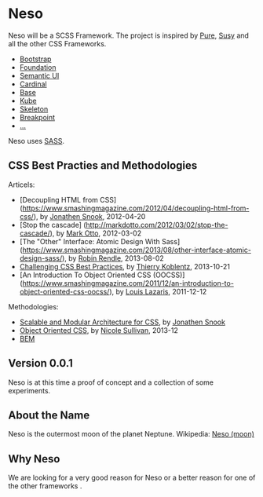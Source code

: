 # Neso

Neso will be a SCSS Framework. The project is inspired by 
[Pure](http://purecss.io), [Susy](http://susy.oddbird.net) and all the other 
CSS Frameworks.

* [Bootstrap](http://getbootstrap.com)
* [Foundation](http://foundation.zurb.com)
* [Semantic UI](http://semantic-ui.com)
* [Cardinal](http://cardinalcss.com)
* [Base](http://getbase.org)
* [Kube](https://imperavi.com/kube/)
* [Skeleton](http://getskeleton.com)
* [Breakpoint](http://breakpoint-sass.com)
* [...](http://www.google.com/search?q=css+framework)

Neso uses [SASS](http://sass-lang.com).

## CSS Best Practies and Methodologies

Articels:

* [Decoupling HTML from CSS]
(https://www.smashingmagazine.com/2012/04/decoupling-html-from-css/), 
by [Jonathen Snook](https://snook.ca), 
2012-04-20
* [Stop the cascade]
(http://markdotto.com/2012/03/02/stop-the-cascade/),
by [Mark Otto](http://markdotto.com), 2012-03-02
* [The "Other" Interface: Atomic Design With Sass]
(https://www.smashingmagazine.com/2013/08/other-interface-atomic-design-sass/), 
by [Robin Rendle](https://robinrendle.com), 2013-08-02
* [Challenging CSS Best Practices](),
by [Thierry Koblentz](http://www.cssmojo.com),
2013-10-21
* [An Introduction To Object Oriented CSS (OOCSS)]
(https://www.smashingmagazine.com/2011/12/an-introduction-to-object-oriented-css-oocss/),
by [Louis Lazaris](https://www.impressivewebs.com),
2011-12-12

Methodologies:

* [Scalable and Modular Architecture for CSS](https://smacss.com), 
by [Jonathen Snook](https://snook.ca)
* [Object Oriented CSS](https://github.com/stubbornella/oocss/wiki),
by [Nicole Sullivan](http://www.stubbornella.org/content/), 2013-12
* [BEM](https://en.bem.info/methodology/)

## Version 0.0.1

Neso is at this time a proof of concept and a collection of some experiments.

## About the Name

Neso is the outermost moon of the planet Neptune.
Wikipedia: [Neso (moon)](https://en.wikipedia.org/wiki/Neso_(moon))

## Why Neso

We are looking for a very good reason for Neso or a better reason for one 
of the other frameworks .
